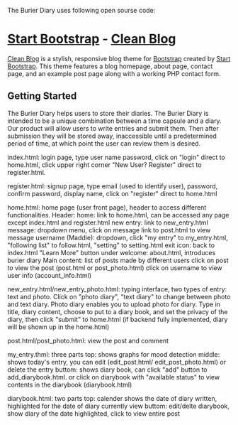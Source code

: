The Burier Diary uses following open sourse code:

# [Start Bootstrap](http://startbootstrap.com/) - [Clean Blog](http://startbootstrap.com/template-overviews/clean-blog/)

[Clean Blog](http://startbootstrap.com/template-overviews/clean-blog/) is a stylish, responsive blog theme for [Bootstrap](http://getbootstrap.com/) created by [Start Bootstrap](http://startbootstrap.com/). This theme features a blog homepage, about page, contact page, and an example post page along with a working PHP contact form.

## Getting Started

The Burier Diary helps users to store their diaries. The Burier Diary is intended to be a unique combination between a time capsule and a diary. Our product will allow users to write entries and submit them. Then after submission they will be stored away, inaccessible until a predetermined period of time, at which point the user can review them is desired. 

index.html: login page, type user name password, click on "login" direct to home.html, click upper right corner "New User? Register" direct to register.html.

register.html: signup page, type email (used to identify user), password, confirm password, display name, click on "register" direct to home.html

home.html: home page (user front page), header to access different functionalities. 
	Header: 
		home: link to home.html, can be accessed any page except index.html and register.html
		new entry: link to new_entry.html
		message: dropdown menu, click on message link to post.html to view message
		username (Maddie): dropdown, click "my entry" to my_entry.html, "following list" to follow.html, "setting" to setting.html
		exit icon: back to index.html
	"Learn More" button under welcome: about.html, introduces burier diary
	Main content:
		list of posts made by different users
		click on post to view the post (post.html or post_photo.html)
		click on username to view user info (account_info.html)

new_entry.html/new_entry_photo.html: typing interface, two types of entry: text and photo. Click on "photo diary", "text diary" to change between photo and text diary. Photo diary enables you to upload photo for diary. Type in title, diary content, choose to put to a diary book, and set the privacy of the diary, then click "submit" to home.html (if backend fully implemented, diary will be shown up in the home.html)

post.html/post_photo.html: view the post and comment

my_entry.thml: three parts
	top: shows graphs for mood detection
	middle: shows today's entry, you can edit (edit_post.html/ edit_post_photo.html) or delete the entry
	buttom: shows diary book, can click "add" button to add_diarybook.html. or click on diarybook with "available status" to view contents in the diarybook (diarybook.html)

diarybook.html: two parts
	top: calender shows the date of diary written, highlighted for the date of diary currently view
	buttom: edit/delte diarybook, show diary of the date highlighted, click to view entire post

	






